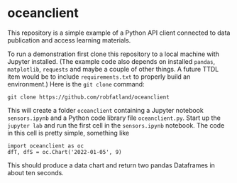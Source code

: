 # oceanclient


This repository is a simple example of a Python API client connected to data publication and access learning materials.


To run a demonstration first clone this repository to a local machine with Jupyter installed. (The example code
also depends on installed `pandas`, `matplotlib`, `requests` and maybe a couple of other things. A future TTDL item
would be to include `requirements.txt` to properly build an environment.) Here is the `git clone` command:


```
git clone https://github.com/robfatland/oceanclient
```


This will create a folder `oceanclient` containing a Jupyter notebook `sensors.ipynb` and a 
Python code library file `oceanclient.py`. Start up the `jupyter lab` and run the first cell
in the `sensors.ipynb` notebook. The code in this cell is pretty simple, something like


```
import oceanclient as oc
dfT, dfS = oc.Chart('2022-01-05', 9)
```


This should produce a data chart and return two pandas Dataframes in about ten seconds. 
